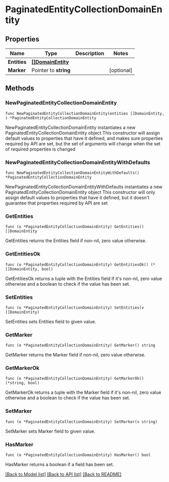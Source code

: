 # PaginatedEntityCollectionDomainEntity

## Properties

Name | Type | Description | Notes
------------ | ------------- | ------------- | -------------
**Entities** | [**[]DomainEntity**](DomainEntity.md) |  | 
**Marker** | Pointer to **string** |  | [optional] 

## Methods

### NewPaginatedEntityCollectionDomainEntity

`func NewPaginatedEntityCollectionDomainEntity(entities []DomainEntity, ) *PaginatedEntityCollectionDomainEntity`

NewPaginatedEntityCollectionDomainEntity instantiates a new PaginatedEntityCollectionDomainEntity object
This constructor will assign default values to properties that have it defined,
and makes sure properties required by API are set, but the set of arguments
will change when the set of required properties is changed

### NewPaginatedEntityCollectionDomainEntityWithDefaults

`func NewPaginatedEntityCollectionDomainEntityWithDefaults() *PaginatedEntityCollectionDomainEntity`

NewPaginatedEntityCollectionDomainEntityWithDefaults instantiates a new PaginatedEntityCollectionDomainEntity object
This constructor will only assign default values to properties that have it defined,
but it doesn't guarantee that properties required by API are set

### GetEntities

`func (o *PaginatedEntityCollectionDomainEntity) GetEntities() []DomainEntity`

GetEntities returns the Entities field if non-nil, zero value otherwise.

### GetEntitiesOk

`func (o *PaginatedEntityCollectionDomainEntity) GetEntitiesOk() (*[]DomainEntity, bool)`

GetEntitiesOk returns a tuple with the Entities field if it's non-nil, zero value otherwise
and a boolean to check if the value has been set.

### SetEntities

`func (o *PaginatedEntityCollectionDomainEntity) SetEntities(v []DomainEntity)`

SetEntities sets Entities field to given value.


### GetMarker

`func (o *PaginatedEntityCollectionDomainEntity) GetMarker() string`

GetMarker returns the Marker field if non-nil, zero value otherwise.

### GetMarkerOk

`func (o *PaginatedEntityCollectionDomainEntity) GetMarkerOk() (*string, bool)`

GetMarkerOk returns a tuple with the Marker field if it's non-nil, zero value otherwise
and a boolean to check if the value has been set.

### SetMarker

`func (o *PaginatedEntityCollectionDomainEntity) SetMarker(v string)`

SetMarker sets Marker field to given value.

### HasMarker

`func (o *PaginatedEntityCollectionDomainEntity) HasMarker() bool`

HasMarker returns a boolean if a field has been set.


[[Back to Model list]](../README.md#documentation-for-models) [[Back to API list]](../README.md#documentation-for-api-endpoints) [[Back to README]](../README.md)


